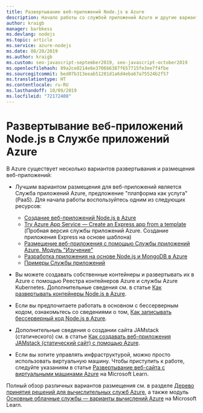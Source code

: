 ```yaml
---
title: Развертывание веб-приложений Node.js в Azure
description: Начало работы со службой приложений Azure и другие варианты размещения для веб-приложений, включая прогрессивные веб-приложения (PWA)
author: kraigb
manager: barbkess
ms.devlang: nodejs
ms.topic: article
ms.service: azure-nodejs
ms.date: 08/20/2019
ms.author: kraigb
ms.custom: seo-javascript-september2019, seo-javascript-october2019
ms.openlocfilehash: 89a2ce8214e6e3706b6387f657715fe3ee7f4fbe
ms.sourcegitcommit: bed07b313eeab51281d1a6d4eba67a75524b2f57
ms.translationtype: HT
ms.contentlocale: ru-RU
ms.lasthandoff: 10/09/2019
ms.locfileid: "72172408"
---
```

# <a name="deploy-nodejs-web-apps-to-azure-app-service"></a>Развертывание веб-приложений Node.js в Службе приложений Azure

В Azure существует несколько вариантов развертывания и размещения веб-приложений:

- Лучшим вариантом размещения для веб-приложений является Служба приложений Azure, предложение "платформа как услуга" (PaaS). Для начала работы воспользуйтесь одним из следующих ресурсов:

  - [Создание веб-приложений Node.js в Azure](/azure/app-service/app-service-web-get-started-nodejs)
  - [Try Azure App Service — Create an Express app from a template](https://code.visualstudio.com/tryappservice/?utm_source=msftdocs&utm_medium=microsoft&utm_campaign=tryappservice) (Пробная версия службы приложений Azure. Создание приложения Express на основе шаблона)
  - [Размещение веб-приложения с помощью Службы приложений Azure. Модуль "Изучение"](/learn/modules/host-a-web-app-with-azure-app-service/index)
  - [Разработка приложения на основе Node.js и MongoDB в Azure](/azure/app-service/app-service-web-tutorial-nodejs-mongodb-app)
  - [Примеры Службы приложений](/samples/browse/?languages=javascript%2Cnodejs&products=azure-app-service)

- Вы можете создавать собственные контейнеры и развертывать их в Azure с помощью Реестра контейнеров Azure и службы Azure Kubernetes. Дополнительные сведения см. в статье [Как развертывать контейнеры Node.js в Azure](node-howto-deploy-containers.md).

- Если вы предпочитаете работать в основном с бессерверным кодом, ознакомьтесь со сведениями о том, [Как записывать бессерверный код Node.js в Azure](node-howto-write-serverless-code.md).

- Дополнительные сведения о создании сайта JAMstack (статического) см. в статье [Как создавать веб-приложения JAMstack (статический сайт) с помощью Azure](node-howto-create-static-site-jamstack.md).

- Если вы хотите управлять инфраструктурой, можно просто использовать виртуальную машину. Чтобы приступить к работе, следуйте указаниям в статье [Развертывание веб-сайта с виртуальными машинами Azure](/learn/paths/deploy-a-website-with-azure-virtual-machines/) на Microsoft Learn.

Полный обзор различных вариантов размещения см. в разделе [Дерево принятия решений для вычислительных служб Azure](/azure/architecture/guide/technology-choices/compute-decision-tree), а также модуль [Основные облачные службы — варианты вычислений Azure](/learn/modules/intro-to-azure-compute/) на Microsoft Learn.
